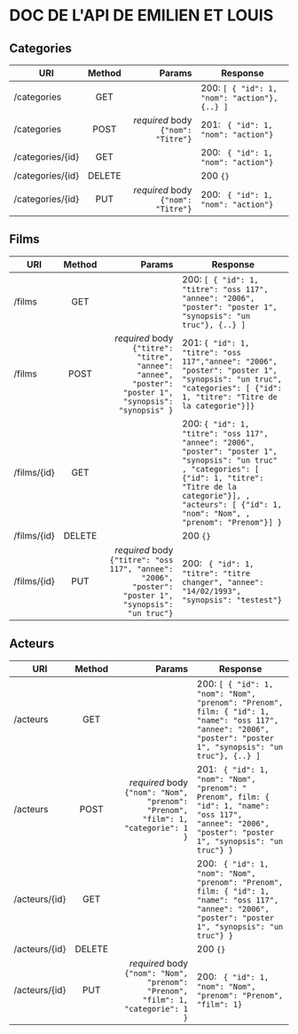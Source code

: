 #  DOC DE L'API DE EMILIEN ET LOUIS

## Categories

| URI        | Method           | Params  | Response |
| ---------- |:-------------:| -----:| --- |
| /categories   | GET |  | 200: ``` [ { "id": 1, "nom": "action"}, {..} ] ``` |
| /categories   | POST      |   *required* body ``` {"nom": "Titre"} ``` | 201: ``` { "id": 1, "nom": "action"}``` |
| /categories/{id}   | GET      |     | 200: ``` { "id": 1, "nom": "action"}``` |
| /categories/{id}   | DELETE      |     | 200 ``` {} ``` |
| /categories/{id}   | PUT      |  *required* body ``` {"nom": "Titre"} ```   | 200: ``` { "id": 1, "nom": "action"}``` |

## Films

| URI        | Method           | Params  | Response |
| ---------- |:-------------:| -----:| --- |
| /films   | GET |  | 200: ``` [ { "id": 1, "titre": "oss 117", "annee": "2006", "poster": "poster 1", "synopsis": "un truc"}, {..} ] ``` |
| /films   | POST      |   *required* body ``` {"titre": "titre", "annee": "annee", "poster": "poster 1", "synopsis": "synopsis" } ``` | 201: ``` { "id": 1, "titre": "oss 117","annee": "2006", "poster": "poster 1", "synopsis": "un truc", "categories": [ {"id": 1, "titre": "Titre de la categorie"}]} ``` |
| /films/{id}   | GET      |     | 200: ``` { "id": 1, "titre": "oss 117", "annee": "2006", "poster": "poster 1", "synopsis": "un truc" , "categories": [ {"id": 1, "titre": "Titre de la categorie"}], , "acteurs": [ {"id": 1, "nom": "Nom", , "prenom": "Prenom"}] } ``` |
| /films/{id}   | DELETE      |     | 200 ``` {} ``` |
| /films/{id}   | PUT      |  *required* body ``` {"titre": "oss 117", "annee": "2006", "poster": "poster 1", "synopsis": "un truc"} ```   | 200: ``` { "id": 1, "titre": "titre changer", "annee": "14/02/1993", "synopsis": "testest"}``` |

## Acteurs

| URI        | Method           | Params  | Response |
| ---------- |:-------------:| -----:| --- |
| /acteurs   | GET |  | 200: ``` [ { "id": 1, "nom": "Nom", "prenom": "Prenom", film: { "id": 1, "name": "oss 117",  "annee": "2006", "poster": "poster 1", "synopsis": "un truc"}, {..} ] ``` |
| /acteurs   | POST      |   *required* body ``` {"nom": "Nom", "prenom": "Prenom", "film": 1, "categorie": 1  } ``` | 201: ``` { "id": 1, "nom": "Nom", "prenom": " Prenom", film: { "id": 1, "name": "oss 117",  "annee": "2006", "poster": "poster 1", "synopsis": "un truc"} }``` | 200: ``` { "id": 1, "nom": "Nom", "prenom": "Prenom", film: { "id": 1, "name": "oss 117",  "annee": "2006", "poster": "poster 1", "synopsis": "un truc"} }``` |
| /acteurs/{id}   | GET      |     | 200: ``` { "id": 1, "nom": "Nom", "prenom": "Prenom", film: { "id": 1, "name": "oss 117",  "annee": "2006", "poster": "poster 1", "synopsis": "un truc"} }``` |
| /acteurs/{id}   | DELETE      |     | 200 ``` {} ``` |
| /acteurs/{id}   | PUT      |  *required* body ``` {"nom": "Nom", "prenom": "Prenom", "film": 1, "categorie": 1  } ```   | 200: ``` { "id": 1, "nom": "Nom", "prenom": "Prenom", "film": 1}``` |


